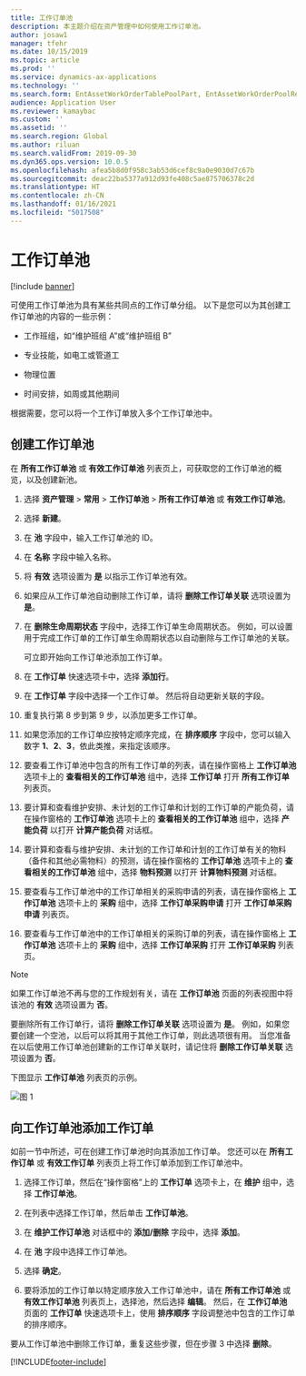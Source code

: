 ```yaml
---
title: 工作订单池
description: 本主题介绍在资产管理中如何使用工作订单池。
author: josaw1
manager: tfehr
ms.date: 10/15/2019
ms.topic: article
ms.prod: ''
ms.service: dynamics-ax-applications
ms.technology: ''
ms.search.form: EntAssetWorkOrderTablePoolPart, EntAssetWorkOrderPoolReferenceInfoPart, EntAssetWorkOrderPool, EntAssetWorkOrderPoolPreviewPart
audience: Application User
ms.reviewer: kamaybac
ms.custom: ''
ms.assetid: ''
ms.search.region: Global
ms.author: riluan
ms.search.validFrom: 2019-09-30
ms.dyn365.ops.version: 10.0.5
ms.openlocfilehash: afea5b8d0f958c3ab53d6cef8c9a0e9030d7c67b
ms.sourcegitcommit: deac22ba5377a912d93fe408c5ae875706378c2d
ms.translationtype: HT
ms.contentlocale: zh-CN
ms.lasthandoff: 01/16/2021
ms.locfileid: "5017508"
---
```

# <a name="work-order-pools"></a>工作订单池

[!include [banner](../../includes/banner.md)]


可使用工作订单池为具有某些共同点的工作订单分组。 以下是您可以为其创建工作订单池的内容的一些示例：

- 工作班组，如“维护班组 A”或“维护班组 B”  

- 专业技能，如电工或管道工  

- 物理位置  

- 时间安排，如周或其他期间  

根据需要，您可以将一个工作订单放入多个工作订单池中。


## <a name="create-a-work-order-pool"></a>创建工作订单池

在 **所有工作订单池** 或 **有效工作订单池** 列表页上，可获取您的工作订单池的概览，以及创建新池。

1. 选择 **资产管理** > **常用** > **工作订单池** > **所有工作订单池** 或 **有效工作订单池**。

2. 选择 **新建**。

3. 在 **池** 字段中，输入工作订单池的 ID。

4. 在 **名称** 字段中输入名称。

5. 将 **有效** 选项设置为 **是** 以指示工作订单池有效。

6. 如果应从工作订单池自动删除工作订单，请将 **删除工作订单关联** 选项设置为 **是**。

7. 在 **删除生命周期状态** 字段中，选择工作订单生命周期状态。 例如，可以设置用于完成工作订单的工作订单生命周期状态以自动删除与工作订单池的关联。

    可立即开始向工作订单池添加工作订单。

8. 在 **工作订单** 快速选项卡中，选择 **添加行**。

9. 在 **工作订单** 字段中选择一个工作订单。 然后将自动更新关联的字段。

10. 重复执行第 8 步到第 9 步，以添加更多工作订单。

11. 如果您添加的工作订单应按特定顺序完成，在 **排序顺序** 字段中，您可以输入数字 **1**、**2**、**3**，依此类推，来指定该顺序。

12. 要查看工作订单池中包含的所有工作订单的列表，请在操作窗格上 **工作订单池** 选项卡上的 **查看相关的工作订单池** 组中，选择 **工作订单** 打开 **所有工作订单** 列表页。

13. 要计算和查看维护安排、未计划的工作订单和计划的工作订单的产能负荷，请在操作窗格的 **工作订单池** 选项卡上的 **查看相关的工作订单池** 组中，选择 **产能负荷** 以打开 **计算产能负荷** 对话框。

14. 要计算和查看与维护安排、未计划的工作订单和计划的工作订单有关的物料（备件和其他必需物料）的预测，请在操作窗格的 **工作订单池** 选项卡上的 **查看相关的工作订单池** 组中，选择 **物料预测** 以打开 **计算物料预测** 对话框。

15. 要查看与工作订单池中的工作订单相关的采购申请的列表，请在操作窗格上 **工作订单池** 选项卡上的 **采购** 组中，选择 **工作订单采购申请** 打开 **工作订单采购申请** 列表页。

16. 要查看与工作订单池中的工作订单相关的采购订单的列表，请在操作窗格上 **工作订单池** 选项卡上的 **采购** 组中，选择 **工作订单采购** 打开 **工作订单采购** 列表页。

>[!NOTE]
>如果工作订单池不再与您的工作规划有关，请在 **工作订单池** 页面的列表视图中将该池的 **有效** 选项设置为 **否**。

要删除所有工作订单行，请将 **删除工作订单关联** 选项设置为 **是**。 例如，如果您要创建一个空池，以后可以将其用于其他工作订单，则此选项很有用。 当您准备在以后使用工作订单池创建新的工作订单关联时，请记住将 **删除工作订单关联** 选项设置为 **否**。

下图显示 **工作订单池** 列表页的示例。

![图 1](media/22-work-orders.png)


## <a name="add-a-work-order-to-a-work-order-pool"></a>向工作订单池添加工作订单

如前一节中所述，可在创建工作订单池时向其添加工作订单。 您还可以在 **所有工作订单** 或 **有效工作订单** 列表页上将工作订单添加到工作订单池中。

1. 选择工作订单，然后在“操作窗格”上的 **工作订单** 选项卡上，在 **维护** 组中，选择 **工作订单池**。

2. 在列表中选择工作订单，然后单击 **工作订单池**。

3. 在 **维护工作订单池** 对话框中的 **添加/删除** 字段中，选择 **添加**。

4. 在 **池** 字段中选择工作订单池。

5. 选择 **确定**。

6. 要将添加的工作订单以特定顺序放入工作订单池中，请在 **所有工作订单池** 或 **有效工作订单池** 列表页上，选择池，然后选择 **编辑**。 然后，在 **工作订单池** 页面的 **工作订单** 快速选项卡上，使用 **排序顺序** 字段调整池中包含的工作订单的排序顺序。

要从工作订单池中删除工作订单，重复这些步骤，但在步骤 3 中选择 **删除**。



[!INCLUDE[footer-include](../../../includes/footer-banner.md)]